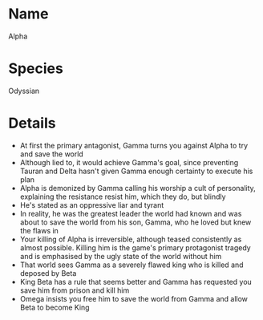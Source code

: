 # Name

Alpha

# Species

Odyssian

# Details

* At first the primary antagonist, Gamma turns you against Alpha to try and save the world
* Although lied to, it would achieve Gamma's goal, since preventing Tauran and Delta hasn't given Gamma enough certainty to execute his plan
* Alpha is demonized by Gamma calling his worship a cult of personality, explaining the resistance resist him, which they do, but blindly
* He's stated as an oppressive liar and tyrant
* In reality, he was the greatest leader the world had known and was about to save the world from his son, Gamma, who he loved but knew the flaws in
* Your killing of Alpha is irreversible, although teased consistently as almost possible. Killing him is the game's primary protagonist tragedy and is emphasised by the ugly state of the world without him
* That world sees Gamma as a severely flawed king who is killed and deposed by Beta
* King Beta has a rule that seems better and Gamma has requested you save him from prison and kill him
* Omega insists you free him to save the world from Gamma and allow Beta to become King